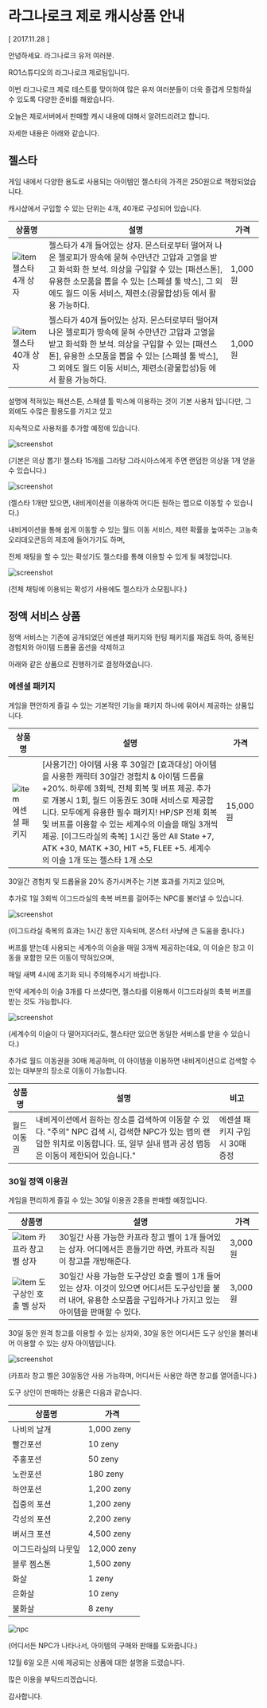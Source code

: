 # 라그나로크 제로 캐시상품 안내

[ 2017.11.28 ]

안녕하세요. 라그나로크 유저 여러분.

RO1스튜디오의 라그나로크 제로팀입니다.

이번 라그나로크 제로 테스트를 맞이하여 많은 유저 여러분들이 더욱 즐겁게 모험하실 수 있도록 다양한 준비를 해왔습니다.

오늘은 제로서버에서 판매할 캐시 내용에 대해서 알려드리려고 합니다.

자세한 내용은 아래와 같습니다.

## 젤스타

게임 내에서 다양한 용도로 사용되는 아이템인 젤스타의 가격은 250원으로 책정되었습니다.

캐시샵에서 구입할 수 있는 단위는 4개, 40개로 구성되어 있습니다.

| 상품명 | 설명 | 가격 |
|---|---|---|
| ![item](http://imgc.gnjoy.com/ufile/common/2017/11/28/042631_7xPwLzbC.png) 젤스타 4개 상자 | 젤스타가 4개 들어있는 상자. 몬스터로부터 떨어져 나온 젤로피가 땅속에 묻혀 수만년간 고압과 고열을 받고 화석화 한 보석. 의상을 구입할 수 있는 [패션스톤], 유용한 소모품을 뽑을 수 있는 [스페셜 툴 박스], 그 외에도 월드 이동 서비스, 제련소(광물합성)등 에서 활용 가능하다. | 1,000원 |
| ![item](http://imgc.gnjoy.com/ufile/common/2017/11/28/042645_dcLB2sO1.png) 젤스타 40개 상자 | 젤스타가 40개 들어있는 상자. 몬스터로부터 떨어져 나온 젤로피가 땅속에 묻혀 수만년간 고압과 고열을 받고 화석화 한 보석. 의상을 구입할 수 있는 [패션스톤], 유용한 소모품을 뽑을 수 있는 [스페셜 툴 박스], 그 외에도 월드 이동 서비스, 제련소(광물합성)등 에서 활용 가능하다. | 1,000원 |

설명에 적혀있는 패션스톤, 스페셜 툴 박스에 이용하는 것이 기본 사용처 입니다만, 그 외에도 수많은 활용도를 가지고 있고

지속적으로 사용처를 추가할 예정에 있습니다.

![screenshot](http://imgc.gnjoy.com/ufile/common/2017/11/28/042736_tuiU3bi9.png)

(기본은 의상 뽑기! 젤스타 15개를 그라탕 그라시아스에게 주면 랜덤한 의상을 1개 얻을 수 있습니다.)

![screenshot](http://imgc.gnjoy.com/ufile/common/2017/11/28/042749_3XoRLKET.png)

(젤스타 1개만 있으면, 내비게이션을 이용하여 어디든 원하는 맵으로 이동할 수 있습니다.)

내비게이션을 통해 쉽게 이동할 수 있는 월드 이동 서비스, 제련 확률을 높여주는 고농축 오리데오콘등의 제조에 들어가기도 하며,

전체 채팅을 할 수 있는 확성기도 젤스타를 통해 이용할 수 있게 될 예정입니다.

![screenshot](http://imgc.gnjoy.com/ufile/common/2017/11/28/042809_HdYbkZLw.png)

(전체 채팅에 이용되는 확성기 사용에도 젤스타가 소모됩니다.)

## 정액 서비스 상품

정액 서비스는 기존에 공개되었던 에센셜 패키지와 헌팅 패키지를 재검토 하여, 중복된 경험치와 아이템 드롭율 옵션을 삭제하고

아래와 같은 상품으로 진행하기로 결정하였습니다.

### 에센셜 패키지

게임을 편안하게 즐길 수 있는 기본적인 기능을 패키지 하나에 묶어서 제공하는 상품입니다.

| 상품명 | 설명 | 가격 |
|---|---|---|
| ![item](http://imgc.gnjoy.com/ufile/common/2017/11/28/042952_yNeaFDeY.png) 에센셜 패키지 | [사용기간] 아이템 사용 후 30일간 [효과대상] 아이템을 사용한 캐릭터 30일간 경험치 & 아이템 드롭율 +20%. 하루에 3회씩, 전체 회복 및 버프 제공. 추가로 개봉시 1회, 월드 이동권도 30매 서비스로 제공합니다. 모두에게 유용한 필수 패키지! HP/SP 전체 회복 및 버프를 이용할 수 있는 세계수의 이슬을 매일 3개씩 제공. [이그드라실의 축복] 1시간 동안 All State +7, ATK +30, MATK +30, HIT +5, FLEE +5. 세계수의 이슬 1개 또는 젤스타 1개 소모 | 15,000원 |

30일간 경험치 및 드롭율을 20% 증가시켜주는 기본 효과를 가지고 있으며,

추가로 1일 3회씩 이그드라실의 축복 버프를 걸어주는 NPC를 불러낼 수 있습니다.

![screenshot](http://imgc.gnjoy.com/ufile/common/2017/11/28/043009_ciuUbVO1.png)

(이그드라실 축복의 효과는 1시간 동안 지속되며, 몬스터 사냥에 큰 도움을 줍니다.)

버프를 받는데 사용되는 세계수의 이슬을 매일 3개씩 제공하는데요, 이 이슬은 창고 이동을 포함한 모든 이동이 막혀있으며,

매일 새벽 4시에 초기화 되니 주의해주시기 바랍니다.

만약 세계수의 이슬 3개를 다 쓰셨다면, 젤스타를 이용해서 이그드라실의 축복 버프를 받는 것도 가능합니다.

![screenshot](http://imgc.gnjoy.com/ufile/common/2017/11/28/043031_eawLnmFB.png)

(세계수의 이슬이 다 떨어지더라도, 젤스타만 있으면 동일한 서비스를 받을 수 있습니다.)

추가로 월드 이동권을 30매 제공하며, 이 아이템을 이용하면 내비게이션으로 검색할 수 있는 대부분의 장소로 이동이 가능합니다.

| 상품명 | 설명 | 비고 |
|---|---|---|
| 월드 이동권 | 내비게이션에서 원하는 장소를 검색하여 이동할 수 있다. "주의" NPC 검색 시, 검색한 NPC가 있는 맵의 랜덤한 위치로 이동합니다. 또, 일부 실내 맵과 공성 맵등은 이동이 제한되어 있습니다." | 에센셜 패키지 구입시 30매 증정 |

### 30일 정액 이용권

게임을 편리하게 즐길 수 있는 30일 이용권 2종을 판매할 예정입니다.

| 상품명 | 설명 | 가격 |
|---|---|---|
| ![item](http://imgc.gnjoy.com/ufile/common/2017/11/28/043444_7DTxRJ4i.png) 카프라 창고 벨 상자 | 30일간 사용 가능한 카프라 창고 벨이 1개 들어있는 상자. 어디에서든 흔들기만 하면, 카프라 직원이 창고를 개방해준다. | 3,000원 |
| ![item](http://imgc.gnjoy.com/ufile/common/2017/11/28/043503_3ktEmCiz.png) 도구상인 호출 벨 상자 | 30일간 사용 가능한 도구상인 호출 벨이 1개 들어있는 상자. 이것이 있으면 어디서든 도구상인을 불러 내어, 유용한 소모품을 구입하거나 가지고 있는 아이템을 판매할 수 있다.| 3,000원 |

30일 동안 원격 창고를 이용할 수 있는 상자와, 30일 동안 어디서든 도구 상인을 불러내어 이용할 수 있는 상자 아이템입니다.

![screenshot](http://imgc.gnjoy.com/ufile/common/2017/11/28/043519_x765lZ9h.png)

(카프라 창고 벨은 30일동안 사용 가능하며, 어디서든 사용만 하면 창고를 열어줍니다.)

도구 상인이 판매하는 상품은 다음과 같습니다.

| 상품명 | 가격 |
|---|---|
| 나비의 날개 | 1,000 zeny |
| 빨간포션 | 10 zeny |
| 주홍포션 | 50 zeny |
| 노란포션 | 180 zeny |
| 하얀포션 | 1,200 zeny |
| 집중의 포션 | 1,200 zeny |
| 각성의 포션 | 2,200 zeny |
| 버서크 포션 | 4,500 zeny |
| 이그드라실의 나뭇잎 | 12,000 zeny |
| 블루 젬스톤 | 1,500 zeny |
| 화살 | 1 zeny |
| 은화살 | 10 zeny |
| 불화살 | 8 zeny |

![npc](http://imgc.gnjoy.com/ufile/common/2017/11/28/043718_zhEywRDb.png)

(어디서든 NPC가 나타나서, 아이템의 구매와 판매를 도와줍니다.)

12월 6일 오픈 시에 제공되는 상품에 대한 설명을 드렸습니다.

많은 이용을 부탁드리겠습니다.

감사합니다.

